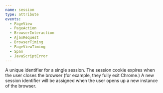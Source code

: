 ```yaml
---
name: session
type: attribute
events:
  - PageView
  - PageAction
  - BrowserInteraction
  - AjaxRequest
  - BrowserTiming
  - PageViewTiming
  - Span
  - JavaScriptError
---
```


A unique identifier for a single session. The session cookie expires when the user closes the browser (for example, they fully exit Chrome.) A new session identifier will be assigned when the user opens up a new instance of the browser.